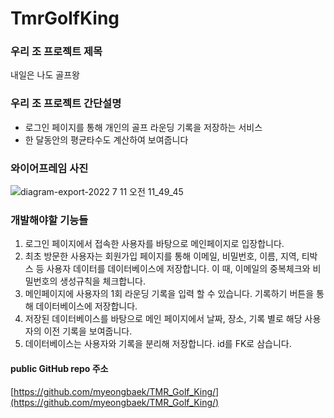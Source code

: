 # TmrGolfKing
### 우리 조 프로젝트 제목
내일은 나도 골프왕

### 우리 조 프로젝트 간단설명
<ul>
  <li>로그인 페이지를 통해 개인의 골프 라운딩 기록을 저장하는 서비스</li>

  <li>한 달동안의 평균타수도 계산하여 보여줍니다</li>
</ul>

### 와이어프레임 사진
![diagram-export-2022  7  11  오전 11_49_45](https://user-images.githubusercontent.com/65847457/178179740-6c33f895-157f-4160-97b4-dadbf43c8ae6.png)


### 개발해야할 기능들

<ol>
<li>로그인 페이지에서 접속한 사용자를 바탕으로 메인페이지로 입장합니다. </li>
<li>최초 방문한 사용자는 회원가입 페이지를 통해 이메일, 비밀번호, 이름, 지역, 티박스 등 사용자 데이터를 데이터베이스에 저장합니다. 이 때, 이메일의 중복체크와 비밀번호의 생성규칙을 체크합니다. </li>
<li>메인페이지에 사용자의 1회 라운딩 기록을 입력 할 수 있습니다. 기록하기 버튼을 통해 데이터베이스에 저장합니다.</li>
<li>저장된 데이터베이스를 바탕으로 메인 페이지에서 날짜, 장소, 기록 별로 해당 사용자의 이전 기록을 보여줍니다. </li>
<li>데이터베이스는 사용자와 기록을 분리해 저장합니다. id를 FK로 삼습니다.
</ol>

#### public GitHub repo 주소
[https://github.com/myeongbaek/TMR_Golf_King/](https://github.com/myeongbaek/TMR_Golf_King/)
